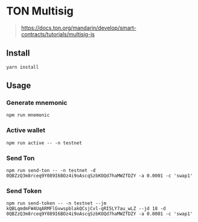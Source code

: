 # TON Multisig

> https://docs.ton.org/mandarin/develop/smart-contracts/tutorials/multisig-js

## Install

```shell
yarn install
```

## Usage

### Generate mnemonic

```shell
npm run mnemonic
```

### Active wallet

```shell
npm run active -- -n testnet
```

### Send Ton

```shell
npm run send-ton -- -n testnet -d 0QBZzQ3m8rceq9Y089I6BOz4i9oAscqSzbKOQd7haMWZfDZY -a 0.0001 -c 'swap1'
```

### Send Token

```shell
npm run send-token -- -n testnet --jm kQBLqmdmFW4UqARMFlGvwspblakQCsjCvl-qRI5LY7au_wLZ --jd 18 -d 0QBZzQ3m8rceq9Y089I6BOz4i9oAscqSzbKOQd7haMWZfDZY -a 0.0001 -c 'swap1'
```